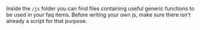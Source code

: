 Inside the `/js` folder you can find files containing useful generic functions to be used in your faq items. Before writing your own js, make sure there isn't already a script for that purpose.
